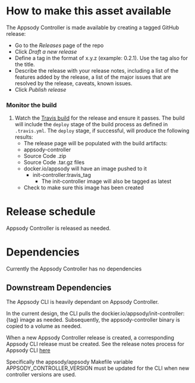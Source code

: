 # How to make this asset available

The Appsody Controller is made available by creating a tagged GitHub release:
* Go to the _Releases_ page of the repo
* Click _Draft a new release_
* Define a tag in the format of x.y.z (example: 0.2.1). Use the tag also for the title.
* Describe the release with your release notes, including a list of the features added by the release, a list of the major issues that are resolved by the release, caveats, known issues.
* Click _Publish release_

### Monitor the build
1. Watch the [Travis build](https://travis-ci.com/appsody/controller) for the release and ensure it passes. The build will include the `deploy` stage of the build process as defined in `.travis.yml`. The `deploy` stage, if successful, will produce the following results:
    * The release page will be populated with the build artifacts:
    * appsody-controller
    * Source Code .zip
    * Source Code .tar.gz files
    * docker.io/appsody will have an image pushed to it
        - init-controller:travis_tag
            - The init-controller image will also be tagged as latest
    * Check to make sure this image has been created
   
# Release schedule
Appsody Controller is released as needed.

# Dependencies
Currently the Appsody Controller has no dependencies
## Downstream Dependencies
The Appsody CLI is heavily dependant on Appsody Controller.  

In the current design, the CLI pulls the dockier.io/appsody/init-controller:{tag} image as needed. Subsequently, the appsody-controller binary is copied to a volume as needed.

When a new Appsody Controller release is created, a corresponding Appsody CLI release must be created.  See the release notes process for Appsody CLI [here](https://github.com/appsody/appsody/blob/master/RELEASE.md)

Specifically the appsody/appsody Makefile variable APPSODY_CONTROLLER_VERSION must be updated for the CLI when new controller versions are used.



